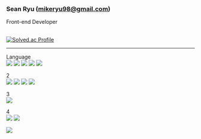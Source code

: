 ### Sean Ryu (mikeryu98@gmail.com)
Front-end Developer<br><br>

[![Solved.ac Profile](http://mazassumnida.wtf/api/v2/generate_badge?boj=mikeryu98)](https://solved.ac/mikeryu98/)

------------------------------------------------------

Language <br>
<img src="https://img.shields.io/badge/Adobe%20Photoshop-31a8ff?style=flat&logo=Adobe%20Photoshop&logoColor=white"/>
<img src="https://img.shields.io/badge/Figma-f24e1e?style=flat&logo=Figma&logoColor=white"/>
<img src="https://img.shields.io/badge/HTML5-e34f26?style=flat&logo=HTML5&logoColor=white"/>
<img src="https://img.shields.io/badge/CSS3-1572b6?style=flat&logo=CSS3&logoColor=white"/>
<img src="https://img.shields.io/badge/Sass-cc6699?style=flat&logo=Sass&logoColor=white"/>
<br>

2<br>
<img src="https://img.shields.io/badge/Javascript-f7df1e?style=flat&logo=Javascript&logoColor=black"/>
<img src="https://img.shields.io/badge/TypeScript-3178C6?style=flat&logo=TypeScript&logoColor=white"/>
<img src="https://img.shields.io/badge/Vue.js-4fc08d?style=flat&logo=Vue.js&logoColor=white"/>
<img src="https://img.shields.io/badge/Next.js-000000?style=flat&logo=Next.js&logoColor=white"/>
<br>

3<br>
<img src="https://img.shields.io/badge/Java-007396?style=flat&logo=Java&logoColor=white"/>
<br>

4<br>
<img src="https://img.shields.io/badge/MySQL-4479a1?style=flat&logo=MySQL&logoColor=white"/>
<img src="https://img.shields.io/badge/Microsoft%20SQL%20Server-cc2927?style=flat&logo=Microsoft%20SQL%20Server&logoColor=white"/>
<br>

<img src="https://github-readme-stats.vercel.app/api/top-langs/?username=SeungwonRyu&layout=compact">
